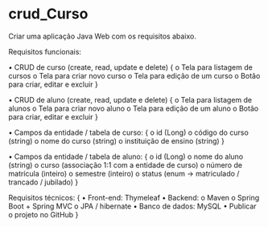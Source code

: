 # crud_Curso

Criar uma aplicação Java Web com os requisitos abaixo.

Requisitos funcionais:

•	CRUD de curso (create, read, update e delete)
{
o	Tela para listagem de cursos
o	Tela para criar novo curso
o	Tela para edição de um curso
o	Botão para criar, editar e excluir
}

•	CRUD de aluno (create, read, update e delete)
{
o	Tela para listagem de alunos
o	Tela para criar novo aluno
o	Tela para edição de um aluno
o	Botão para criar, editar e excluir
}

•	Campos da entidade / tabela de curso:
{
o	id (Long)
o	código do curso (string)
o	nome do curso (string)
o	instituição de ensino (string)
}

•	Campos da entidade / tabela de aluno:
{
o	id (Long)
o	nome do aluno (string)
o	curso (associação 1:1 com a entidade de curso)
o	número de matrícula (inteiro)
o	semestre (inteiro)
o	status (enum -> matriculado / trancado / jubilado)
}

Requisitos técnicos:
{
•	Front-end: Thymeleaf
•	Backend: 
o	Maven
o	Spring Boot + Spring MVC
o	JPA / hibernate 
•	Banco de dados: MySQL 
•	Publicar o projeto no GitHub
}
